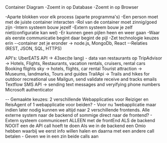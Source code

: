 Container Diagram
-Zoemt in op Database
-Zoemt in op Browser

-Aparte blokken voor elk process (aparte programma's)
-Een person moet met de juiste container interacten
-Rol van de container moet zinnig/goed zijn
-Intern systeem bouw jezelf
-Extern systeem bouw je zelf niet(configuratie kan wel)
-Er kunnen geen pijlen heen en weer gaan
-Waar als eerste communicatie begint daar begint de pijl
-Zet technologie keuzes erin
	--container zet je eronder -> node.js, MongoDb, React
	--Relaties (REST, JSON, SQL, HTTPS)


API's:
UberEATS API -> 43sec(te lang) - data van restaurants op
TripAdvisor -> Hotels, Flights, Restaurants, vacation rentals, cruisers, rental cars
Booking 
flights sky -> hotels, flights, car rental
Tourist attraction -> Museums, landmarks, Tours and guides
TrailApi -> Trails and hikes for outdoor recreational use
Mailgun, send validate receive and tracks emails
Textflow SMS API -> sending text messages and veryifying phone numbers
Microsoft authenticator

--
Gemaakte keuzes:
2 verschillende Webapplicaties voor Reiziger en ReisAgent of 1 webapplicatie voor beiden?
    - Voor nu 1webapplicatie maar indien later nodig kunnen we altijd naar 2 verschillende frontends.
Alle externe system naar de backend of sommige direct naar de frontend?
    - Extern systeem communiceert ALLEEN met de frontEnd ALS de backend NOOIT een de API call hoeft te doen
Als we in de backend een Omio hebben waarbij we eerst info willen halen en daarna met een andere call betalen
    - Geven we in een zin beide calls aan